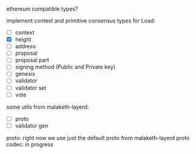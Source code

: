 ethereum compatible types?

implement context and primitive consensus types for Load:

- [ ] context
- [x] height
- [ ] address
- [ ] proposal
- [ ] proposal part
- [ ] signing method (Public and Private key)
- [ ] genesis
- [ ] validator
- [ ] validator set
- [ ] vote

some utils from malaketh-layerd:

- [ ] proto
- [ ] validator gen

proto: right now we use just the default proto from malaketh-layerd
proto codec: in progress
